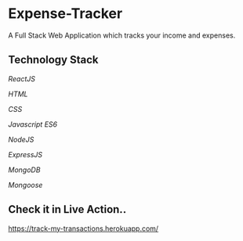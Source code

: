 # Expense-Tracker
A Full Stack Web Application which tracks your income and expenses. 

## Technology Stack

*ReactJS*

*HTML*

*CSS*

*Javascript ES6*

*NodeJS*

*ExpressJS*

*MongoDB*

*Mongoose*


## Check it in Live Action..

https://track-my-transactions.herokuapp.com/

